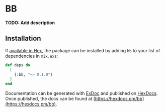 # BB

**TODO: Add description**

## Installation

If [available in Hex](https://hex.pm/docs/publish), the package can be installed
by adding `bb` to your list of dependencies in `mix.exs`:

```elixir
def deps do
  [
    {:bb, "~> 0.1.0"}
  ]
end
```

Documentation can be generated with [ExDoc](https://github.com/elixir-lang/ex_doc)
and published on [HexDocs](https://hexdocs.pm). Once published, the docs can
be found at [https://hexdocs.pm/bb](https://hexdocs.pm/bb).

